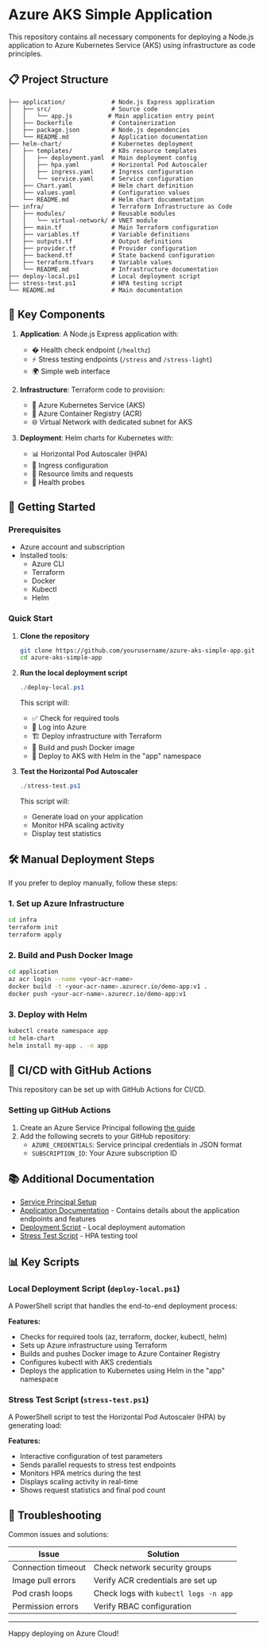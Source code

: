 # Azure AKS Simple Application

This repository contains all necessary components for deploying a Node.js application to Azure Kubernetes Service (AKS) using infrastructure as code principles.

## 📋 Project Structure

```
├── application/             # Node.js Express application
│   ├── src/                 # Source code
│   │   └── app.js          # Main application entry point
│   ├── Dockerfile           # Containerization
│   ├── package.json         # Node.js dependencies
│   └── README.md            # Application documentation
├── helm-chart/              # Kubernetes deployment
│   ├── templates/           # K8s resource templates
│   │   ├── deployment.yaml  # Main deployment config
│   │   ├── hpa.yaml         # Horizontal Pod Autoscaler
│   │   ├── ingress.yaml     # Ingress configuration
│   │   └── service.yaml     # Service configuration
│   ├── Chart.yaml           # Helm chart definition
│   ├── values.yaml          # Configuration values
│   └── README.md            # Helm chart documentation
├── infra/                   # Terraform Infrastructure as Code
│   ├── modules/             # Reusable modules
│   │   └── virtual-network/ # VNET module
│   ├── main.tf              # Main Terraform configuration
│   ├── variables.tf         # Variable definitions
│   ├── outputs.tf           # Output definitions
│   ├── provider.tf          # Provider configuration
│   ├── backend.tf           # State backend configuration
│   ├── terraform.tfvars     # Variable values
│   └── README.md            # Infrastructure documentation
├── deploy-local.ps1         # Local deployment script
├── stress-test.ps1          # HPA testing script
└── README.md                # Main documentation
```

## 🚀 Key Components

1. **Application**: A Node.js Express application with:
   - � Health check endpoint (`/healthz`)
   - ⚡ Stress testing endpoints (`/stress` and `/stress-light`)
   - 🌍 Simple web interface

2. **Infrastructure**: Terraform code to provision:
   - 🧩 Azure Kubernetes Service (AKS)
   - 🔄 Azure Container Registry (ACR)
   - 🌐 Virtual Network with dedicated subnet for AKS

3. **Deployment**: Helm charts for Kubernetes with:
   - 📊 Horizontal Pod Autoscaler (HPA)
   - 🚪 Ingress configuration
   - 🧰 Resource limits and requests
   - 💓 Health probes

## 🏁 Getting Started

### Prerequisites

- Azure account and subscription
- Installed tools:
  - Azure CLI
  - Terraform
  - Docker
  - Kubectl
  - Helm

### Quick Start

1. **Clone the repository**
   ```bash
   git clone https://github.com/yourusername/azure-aks-simple-app.git
   cd azure-aks-simple-app
   ```

2. **Run the local deployment script**
   ```powershell
   ./deploy-local.ps1
   ```
   
   This script will:
   - ✅ Check for required tools
   - 🔑 Log into Azure
   - 🏗️ Deploy infrastructure with Terraform
   - 🐳 Build and push Docker image
   - 🚢 Deploy to AKS with Helm in the "app" namespace

3. **Test the Horizontal Pod Autoscaler**
   ```powershell
   ./stress-test.ps1
   ```
   
   This script will:
   - Generate load on your application
   - Monitor HPA scaling activity
   - Display test statistics

## 🛠️ Manual Deployment Steps

If you prefer to deploy manually, follow these steps:

### 1. Set up Azure Infrastructure

```bash
cd infra
terraform init
terraform apply
```

### 2. Build and Push Docker Image

```bash
cd application
az acr login --name <your-acr-name>
docker build -t <your-acr-name>.azurecr.io/demo-app:v1 .
docker push <your-acr-name>.azurecr.io/demo-app:v1
```

### 3. Deploy with Helm

```bash
kubectl create namespace app
cd helm-chart
helm install my-app . -n app
```

## 🔄 CI/CD with GitHub Actions

This repository can be set up with GitHub Actions for CI/CD.

### Setting up GitHub Actions

1. Create an Azure Service Principal following [the guide](docs/service-principal-setup.md)
2. Add the following secrets to your GitHub repository:
   - `AZURE_CREDENTIALS`: Service principal credentials in JSON format
   - `SUBSCRIPTION_ID`: Your Azure subscription ID

## 📚 Additional Documentation

- [Service Principal Setup](docs/service-principal-setup.md)
- [Application Documentation](application/README.md) - Contains details about the application endpoints and features
- [Deployment Script](deploy-local.ps1) - Local deployment automation
- [Stress Test Script](stress-test.ps1) - HPA testing tool

## 📊 Key Scripts

### Local Deployment Script (`deploy-local.ps1`)

A PowerShell script that handles the end-to-end deployment process:

**Features:**
- Checks for required tools (az, terraform, docker, kubectl, helm)
- Sets up Azure infrastructure using Terraform
- Builds and pushes Docker image to Azure Container Registry
- Configures kubectl with AKS credentials
- Deploys the application to Kubernetes using Helm in the "app" namespace

### Stress Test Script (`stress-test.ps1`)

A PowerShell script to test the Horizontal Pod Autoscaler (HPA) by generating load:

**Features:**
- Interactive configuration of test parameters
- Sends parallel requests to stress test endpoints
- Monitors HPA metrics during the test
- Displays scaling activity in real-time
- Shows request statistics and final pod count

## 🔧 Troubleshooting

Common issues and solutions:

| Issue | Solution |
|-------|----------|
| Connection timeout | Check network security groups |
| Image pull errors | Verify ACR credentials are set up |
| Pod crash loops | Check logs with `kubectl logs -n app` |
| Permission errors | Verify RBAC configuration |

---

Happy deploying on Azure Cloud!